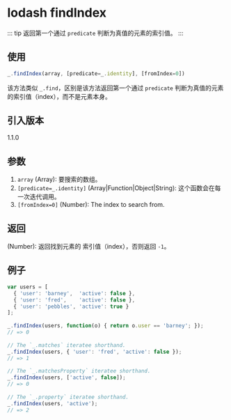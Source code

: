 # lodash findIndex

::: tip
返回第一个通过 `predicate` 判断为真值的元素的索引值。
:::

## 使用

```javascript
_.findIndex(array, [predicate=_.identity], [fromIndex=0])
```

该方法类似 `_.find`，区别是该方法返回第一个通过 `predicate` 判断为真值的元素的索引值（index），而不是元素本身。

## 引入版本

1.1.0

## 参数

1. `array` (Array): 要搜索的数组。
2. `[predicate=_.identity]` (Array|Function|Object|String): 这个函数会在每一次迭代调用。
3. `[fromIndex=0]` (Number): The index to search from.

## 返回

(Number): 返回找到元素的 索引值（index），否则返回 `-1`。

## 例子

```javascript
var users = [
  { 'user': 'barney',  'active': false },
  { 'user': 'fred',    'active': false },
  { 'user': 'pebbles', 'active': true }
];
 
_.findIndex(users, function(o) { return o.user == 'barney'; });
// => 0
 
// The `_.matches` iteratee shorthand.
_.findIndex(users, { 'user': 'fred', 'active': false });
// => 1
 
// The `_.matchesProperty` iteratee shorthand.
_.findIndex(users, ['active', false]);
// => 0
 
// The `_.property` iteratee shorthand.
_.findIndex(users, 'active');
// => 2
```
